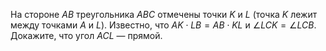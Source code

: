 На  стороне $AB$ треугольника $ABC$ отмечены  точки $K$ и  $L$ (точка $K$   лежит  между  точками  $A$   и  $L$). Известно,  что  $AK\cdot LB=AB\cdot KL$ и $\angle LCK=\angle LCB$. Докажите, что угол  $ACL$ — прямой.